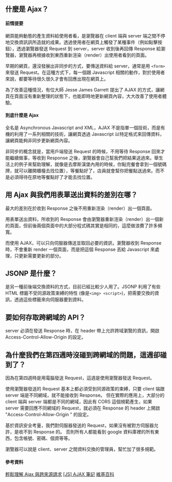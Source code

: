 ## 什麼是 Ajax？

#### 前情提要

網頁能夠動態的產生資料給使用者看，是瀏覽器在 client 端與 server 端之間不停地交換資訊訊所造就的成果。透過使用者在網頁上觸發了某種事件（例如點擊按鈕），透過瀏覽器發送 Request 到 server，server 收到後再回傳 Response 給瀏覽器，瀏覽器再根據收到東西重新渲染（render）出使用者看到的頁面。

早期的網頁，還沒發展出非同步的方式，要傳送資料給 server，通常是用 `<form>` 來發送 Request。在這種方式下，每一個跟 Javascript 相關的動作，對於使用者來說，都要等待很久很久才會有回應出現在網頁上。

為了改善這種情況，有位大師 Jesse James Garrett 提出了 AJAX 的方式，讓網頁在頁面沒有重新整理的狀態下，也能即時地更新網頁內容，大大改善了使用者體驗。

#### 到底什麼是 Ajax

全名是 Asynchronous Javascript and XML，AJAX 不是指單一個技術，而是有機的利用了一系列相關的技術，讓網頁透過 Javascript 以特定格式來回傳資料，讓網頁能夠非同步更新網頁內容。

非同步的概念就是，當用戶端發送 Request 的時候，不用等待 Response 回來才能繼續做事，等收到 Response 之後，瀏覽器會自己幫我們把結果送過來。舉生活上的例子來幫助理解，就像是去摩斯漢堡內用的時候，你點完餐會拿到一個號碼牌，就可以離開櫃檯去找位置），等餐點好了，店員就會幫你把餐點送過來。而不是必須得待在原地等餐點好了才能去找位置。

## 用 Ajax 與我們用表單送出資料的差別在哪？

最大的差別在於收到 Response 之後不用重新渲染（render）出一個頁面。

用表單送出資料，所收到的 Response 會由瀏覽器重新渲染（render）出一個新的頁面，但前後兩個頁面中的大部分程式碼其實是相同的，這麼做浪費了許多頻寬。

而使用 AJAX，可以只向伺服器傳送並取回必要的資訊，瀏覽器收到 Response 時，不會重新 render 一個頁面，而是把這個 Response 丟給 Javascript 來處理，只更新需要更新的部分。

## JSONP 是什麼？

是另一種前後端交換資料的方式，目前已經比較少人用了。JSONP 利用了有些 HTML 標籤不受同源政策束縛的特性 (像是`<img> <script>`)，把需要交換的資訊，透過這些標籤來向伺服器要到資料。

## 要如何存取跨網域的 API？

server 必須在發送 Response 時，在 header 帶上允許跨域瀏覽的資訊，開啟 Access-Control-Allow-Origin 的設定。

## 為什麼我們在第四週時沒碰到跨網域的問題，這週卻碰到了？

因為在第四週時是用電腦發送 Request，這週是使用瀏覽器發送 Request。

使用瀏覽器發送的 Request 基本上都必須受到同源政策的束縛，只要 client 端跟 server 端是不同網域，就不能接收到 Response。
但在實際的應用上，大部分的 client 端與 server 端都是不同的網域，因此有 CORS 這個規範產生，如果 server 需要回應不同網域的 Request，就必須在 Response 的 header 上開啟 "Access-Control-Allow-Origin " 的設定。

基於資訊安全考量，我們對伺服器發送的 Request，如果沒有被對方伺服器允許，是收不到 Response 的。
否則所有人都能看到 google 資料庫裡的所有東西，包含帳號、密碼、個資等等。

瀏覽器可以說是 client、server 之間資料交換的管理員，幫忙加了很多規範。

#### 參考資料

[輕鬆理解 Ajax 與跨來源請求](https://blog.huli.tw/2017/08/27/ajax-and-cors/)
[[JS] AJAX 筆記](https://medium.com/%E9%A6%AC%E6%A0%BC%E8%95%BE%E7%89%B9%E7%9A%84%E5%86%92%E9%9A%AA%E8%80%85%E6%97%A5%E8%AA%8C/js-ajax-%E7%AD%86%E8%A8%98-b9a57976fa60)
[維基百科](https://zh.wikipedia.org/wiki/AJAX)
